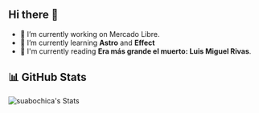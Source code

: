 Hi there 👋
----------

- 🔭 I’m currently working on Mercado Libre.
- 🌱 I’m currently learning **Astro** and **Effect**
- 📖 I'm currently reading **Era más grande el muerto: Luis Miguel Rivas**.

📊 GitHub Stats
---------------

![suabochica's Stats](https://github-readme-stats.vercel.app/api?username=suabochica&theme=vue-dark&show_icons=true&hide_border=false&count_private=true)

<!--
**suabochica/suabochica** is a ✨ _special_ ✨ repository because its `README.md` (this file) appears on your GitHub profile.

Here are some ideas to get you started:

- 🔭 I’m currently working on ...
- 🌱 I’m currently learning ...
- 👯 I’m looking to collaborate on ...
- 🤔 I’m looking for help with ...
- 💬 Ask me about ...
- 📫 How to reach me: ...
- 😄 Pronouns: ...
- ⚡ Fun fact: ...
-->
